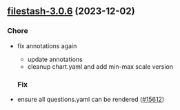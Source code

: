 

## [filestash-3.0.6](https://github.com/truecharts/charts/compare/filestash-3.0.5...filestash-3.0.6) (2023-12-02)

### Chore

- fix annotations again
  - update annotations
  - cleanup chart.yaml and add min-max scale version
  
  ### Fix

- ensure all questions.yaml can be rendered ([#15612](https://github.com/truecharts/charts/issues/15612))
  
  